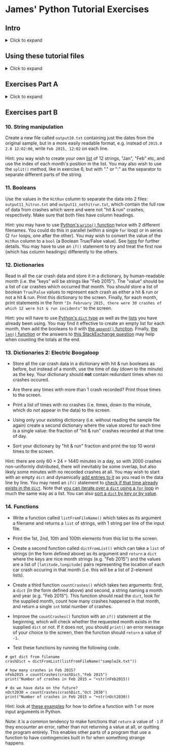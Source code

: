 # James' Python Tutorial Exercises

## Intro

<details><summary>Click to expand</summary>
<p>
  
The aim of this tutorial is to facilitate trial-and-error learning, by setting you tasks you may or may not know how to complete. Some exercises may only take a few minutes to figure out, others may take a lot longer, because you are _figuring out_ the solution each time, not just following instructions. Hints are provided for tools you may wish to use and places you may find useful information, but the biggest hint of all is this: wing it.

Try anything and everything that occurs to you to get the desired outcome from your code, then run it to see if it works. If it doesn't work, try something else and run it again. Google any error messages you get and try out solutions. Even if you don't find someone with your exact problem, try looking for similarities and wiggling your code around a bit, change anything you think might be a common cause of the problem.

Run, run and run your code again. Python is quite a forgiving (easy to write) programming language which lends itself to a fast development cycle of coding iteratively: write code, run code, code fails, fix code, code works, write more code, code fails again, fix code again, rinse and repeat. This trial-and-error approach is a good way to learn what works and what doesn't, and develop your programmer's intuition.

</p>
</details>

## Using these tutorial files
<details><summary>Click to expand</summary>
<p>

1. Install `brew` using the terminal command
```
/bin/bash -c "$(curl -fsSL https://raw.githubusercontent.com/Homebrew/install/master/install.sh)"
```
2. Install `git` using the terminal command
```
brew install git
```
3. Download the files in this tutorial with the terminal command
```
git clone https://github.com/jamcowl/PythonTutorial.git
```
This will create a folder called `PythonTutorial` with all the tutorial files in it. The file `sample2k.txt` contains the first 2000 rows of car crash data. It's a simple `.txt` (text) file, not a `.dta` file, so you won't need any fancy libraries to read it in Python. It only contains 5 columns. It looks like this:
```
latitude longitude HitRun year month timeofcrash
41.3378791809082 -73.08402252197266 0.0 2015.0 1.0 17:03:00
41.331729888916016 -73.07666778564453 0.0 2015.0 1.0 08:38:00
41.35139083862305 -73.06727600097656 0.0 2015.0 1.0 12:53:00
41.334938049316406 -73.08783721923828 0.0 2015.0 1.0 14:20:00
... etc ...
```
</p>
</details>

## Exercises Part A

<details><summary>Click to expand</summary>
<p>

### 0. Running a Python script
Write a Python script called `mycode.py` which can print the words "Hello World" to the screen.

Hint: use Python's [`print()` function](https://www.w3schools.com/python/ref_func_print.asp).

### 1. Reading a file
Read the data file `sample2k.txt` and print the first few rows to the screen.

Hint: use Python's [`open()` and `readline()` functions](https://www.w3schools.com/python/ref_file_readline.asp).

### 2. For loops
Develop your solution to question 1 using a `for` loop to print every row to the screen.

Hint: take a look at the answers to [this StackExchange question](https://stackoverflow.com/questions/17949508/python-read-all-text-file-lines-in-loop).

### 3. For loops with indexed numbers
Change your `for` loop to track which row number each line of the file is.

Hint: take a look at [this explanation of the `enumerate()` function](https://book.pythontips.com/en/latest/enumerate.html).

### 4. Printing row numbers

Add code within your `for` loop to print the row number next to each line of the file.

Hint: see [here](https://www.w3schools.com/python/gloss_python_string_concatenation.asp) to learn about concatenating strings in Python and look at [the `str()` function](https://www.w3schools.com/python/gloss_python_string_concatenation.asp) in case you need to combine strings and numbers.

### 5. Comments

Use the `#` character at the start of some lines in your code to "comment out" code that you don't want any more, e.g. so that your screen is not filled with loads of output when you run your code.

Hint: use `print()` to add some messages throughout your code so that when you run it, you can see what stage it's currently at.

### 6. Splitting strings

Instead of printing each line of the file as one long string, split it into a list of individual strings.

Hint: you can use [the `split()` function](https://www.w3schools.com/python/ref_string_split.asp) to split a long string into a list of strings.

### 7. Lists

Print just the first 2 items in each row (i.e. the latitude and longitudes only) to the screen.

Hint: take a look at [this documentation on Python lists](https://www.w3schools.com/python/python_lists.asp) to see how to pull out a specific item from a list.

### 8. Writing to a file

Print just the latitudes and longitudes from the data into a new file called `output8.txt`.

Hint: take a look at [the examples for Python's `write()` function](https://www.w3schools.com/python/python_file_write.asp).

### 9. If statements

Print the row number and a statement on whether the crash "was in February" or "was NOT in February" to the screen, for every row in the data.

Hint: you may wish to use [Python's `if()` command](https://www.w3schools.com/python/python_conditions.asp) and the date columns in the data.

</p>
</details>

## Exercises part B

### 10. String manipulation

Create a new file called `output10.txt` containing just the dates from the original sample, but in a more easily readable format, e.g. instead of `2015.0 2.0 12:02:00`, write `Feb 2015, 12:02` on each line.

Hint: you way wish to create your own [list](https://www.w3schools.com/python/python_lists.asp) of 12 strings, "Jan", "Feb" etc, and use the index of each month's position in the list. You may also wish to use the `split()` method, like in exercise 6, but with "." or ":" as the separator to separate different parts of the string.

### 11. Booleans

Use the values in the `HitRun` column to separate the data into 2 files: `output11_hitrun.txt` and `output11_nothitrun.txt`, which contain the full row of data from crashes which were and were not "hit & run" crashes, respectively. Make sure that both files have column headings.

Hint: you may have to use [Python's `write()` function](https://www.w3schools.com/python/ref_file_write.asp) twice with 2 different filenames. You could do this in parallel (within a single `for` loop) or in series (2 `for` loops, one after the other). You may wish to convert the value of the `HitRun` column to a `bool` (a Boolean True/False value). See [here](https://kite.com/python/answers/how-to-convert-a-string-to-a-boolean-in-python) for further details. You may have to use an `if()` statement to try and treat the first row (which has column headings) differently to the others.

### 12. Dictionaries

Read in all the car crash data and store it in a dictionary, by human-readable month (i.e. the "keys" will be strings like "Feb 2015"). The "value" should be a list of car crashes which occurred that month. You should store a list of boolean `True`/`False` values to represent each crash as either a hit & run or not a hit & run. Print this dictionary to the screen. Finally, for each month, print statements in the form `"In February 2015, there were 30 crashes of which 12 were hit & run incidents"` to the screen.

Hint: you will have to use [Python's `dict` type](https://www.w3schools.com/python/python_dictionaries.asp) as well as the [lists](https://www.w3schools.com/python/python_lists.asp) you have already been using. You may find it effective to create an empty list for each month, then add the booleans to it with [the `append()` function](https://www.programiz.com/python-programming/methods/list/append). Finally, [the `len()` function](https://www.w3schools.com/python/ref_func_len.asp) or the answers to [this StackExchange question](https://stackoverflow.com/questions/2643850/what-is-a-good-way-to-do-countif-in-python) may help when counting the totals at the end.

### 13. Dictionaries 2: Electric Boogaloop

- Store all the car crash data in a dictionary with hit & run booleans as before, but instead of a month, use the time of day (down to the minute) as the key. Your dictionary should **not** contain redundant times when no crashes occured.

- Are there any times with more than 1 crash recorded? Print those times to the screen.

- Print a list of times with no crashes (i.e. times, down to the minute, which do *not* appear in the data) to the screen.

- Using only your existing dictionary (i.e. without reading the sample file again) create a second dictionary where the value stored for each time is a single value: the fraction of "hit & run" crashes recorded at that time of day.

- Sort your dictionary by "hit & run" fraction and print the top 10 worst times to the screen.

Hint: there are only 60 × 24 = 1440 minutes in a day, so with 2000 crashes non-uniformly distributed, there will inevitably be some overlap, but also likely some minutes with no recorded crashes at all. You may wish to start with an empty `dict` and dynamically [add entries to it](https://www.journaldev.com/23232/python-add-to-dictionary) as you read in the data line by line. You may need an `if()` statement to [check if that time already exists in the `dict`](https://able.bio/rhett/check-if-a-key-exists-in-a-python-dictionary--73iajoz). Note that [you can iterate over a `dict` using a `for` loop](https://mkyong.com/python/python-how-to-loop-a-dictionary/) in much the same way as a list. You can also [sort a `dict` by key or by value](https://www.pythoncentral.io/how-to-sort-python-dictionaries-by-key-or-value/).

### 14. Functions

- Write a function called `listFromFileName()` which takes as its argument a filename and returns a `list` of strings, with 1 string per line of the input file.

- Print the 1st, 2nd, 10th and 100th elements from this list to the screen.

- Create a second function called `dictFromList()` which can take a `list` of strings (in the form defined above) as its argument and `return` a `dict` where the keys are nice month strings (e.g. "Feb 2015") and the values are a list of `[latitude,longitude]` pairs representing the location of each car crash occuring in that month (i.e. this will be a list of 2-element lists).

- Create a third function `countCrashes()` which takes two arguments: first, a `dict` (in the form defined above) and second, a string naming a month and year (e.g. "Feb 2015"). This function should read the `dict`, look for the supplied month, count how many crashes happened in that month, and return a single `int` total number of crashes.

- Improve the `countCrashes()` function with an `if()` statement at the beginning, which will check whether the requested month exists in the supplied `dict` or not. If it does not, you should `print()` an error message of your choice to the screen, then the function should `return` a value of `-1`.

- Test these functions by running the following code.
```
# get dict from filename
crashDict = dictFromList(listFromFileName("sample2k.txt"))

# how many crashes in Feb 2015?
nFeb2015 = countCrashes(crashDict,"Feb 2015")
print("Number of crashes in Feb 2015 = "+str(nFeb2015))

# do we have data on the future?
nOct2030 = countCrashes(crashDict,"Oct 2030")
print("Number of crashes in Feb 2015 = "+str(nOct2030))
```

Hint: look at [these examples](https://www.w3schools.com/python/python_functions.asp) for how to define a function with 1 or more input arguments in Python.

Note: it is a common tendency to make functions that `return` a value of `-1` if they encounter an error, rather than not returning a value at all, or quitting the program entirely. This enables other parts of a program that use a function to have contingencies built in for when something strange happens.
